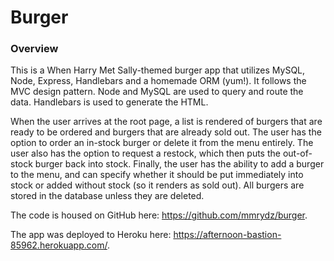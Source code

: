 # Burger

### Overview

This is a When Harry Met Sally-themed burger app that utilizes MySQL, Node, Express, Handlebars and a homemade ORM (yum!). It follows the MVC design pattern. Node and MySQL are used to query and route the data.  Handlebars is used to generate the HTML. 

When the user arrives at the root page, a list is rendered of burgers that are ready to be ordered and burgers that are already sold out. The user has the option to order an in-stock burger or delete it from the menu entirely. The user also has the option to request a restock, which then puts the out-of-stock burger back into stock.  Finally, the user has the ability to add a burger to the menu, and can specify whether it should be put immediately into stock or added without stock (so it renders as sold out). All burgers are stored in the database unless they are deleted.

The code is housed on GitHub here: https://github.com/mmrydz/burger.

The app was deployed to Heroku here: https://afternoon-bastion-85962.herokuapp.com/.

